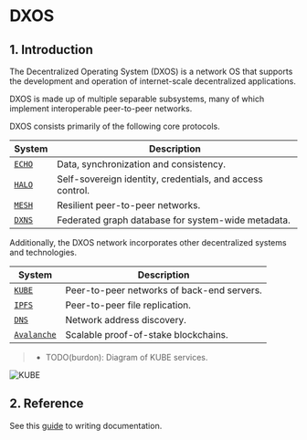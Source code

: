 # DXOS

## 1. Introduction

The Decentralized Operating System (DXOS) is a network OS that supports the development and operation of internet-scale decentralized applications.

DXOS is made up of multiple separable subsystems, many of which implement interoperable peer-to-peer networks.

DXOS consists primarily of the following core protocols.

| System                   | Description                                               |
| ------------------------ | --------------------------------------------------------- |
| [`ECHO`](./echo-spec.md) | Data, synchronization and consistency.                    |
| [`HALO`](./halo-spec.md) | Self-sovereign identity, credentials, and access control. |
| [`MESH`](./mesh-spec.md) | Resilient peer-to-peer networks.                          |
| [`DXNS`]()               | Federated graph database for system-wide metadata.        |

Additionally, the DXOS network incorporates other decentralized systems and technologies.

| System          | Description                                |
| --------------- | ------------------------------------------ |
| [`KUBE`]()      | Peer-to-peer networks of back-end servers. |
| [`IPFS`]()      | Peer-to-peer file replication.             |
| [`DNS`]()       | Network address discovery.                 |
| [`Avalanche`]() | Scalable proof-of-stake blockchains.       |

> *   TODO(burdon): Diagram of KUBE services.

![KUBE](./diagrams/KUBE.svg)

## 2. Reference

See this [guide](https://github.com/dxos/eng/wiki/Guides-\~-Writing-Documentation) to writing documentation.

